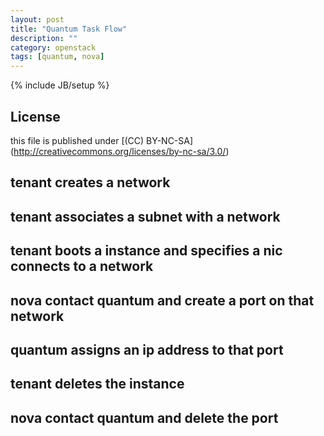 ```yaml
---
layout: post
title: "Quantum Task Flow"
description: ""
category: openstack
tags: [quantum, nova]
---
```

{% include JB/setup %}
## License
this file is published under [(CC) BY-NC-SA]
(http://creativecommons.org/licenses/by-nc-sa/3.0/)

## tenant creates a network

## tenant associates a subnet with a network

## tenant boots a instance and specifies a nic connects to a network

## nova contact quantum and create a port on that network

## quantum assigns an ip address to that port

## tenant deletes the instance

## nova contact quantum and delete the port
